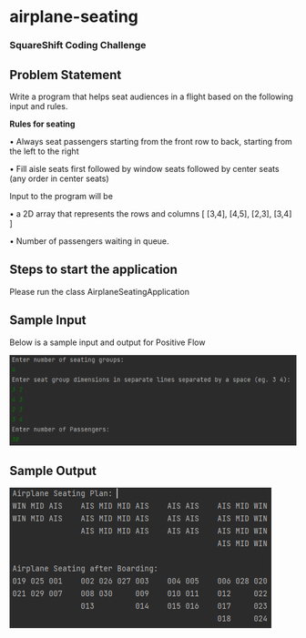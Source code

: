 # airplane-seating
### SquareShift Coding Challenge

## Problem Statement

Write a program that helps seat audiences in a flight based on the
following input and rules.

**Rules for seating**

• Always seat passengers starting from the front row to back, starting from the left to the right

• Fill aisle seats first followed by window seats followed by center seats (any order in center seats)

Input to the program will be

• a 2D array that represents the rows and columns [ [3,4], [4,5], [2,3], [3,4] ]

• Number of passengers waiting in queue.

## Steps to start the application

Please run the class AirplaneSeatingApplication

## Sample Input

Below is a sample input and output for Positive Flow

![img_1.png](img_1.png)

## Sample Output

![img.png](img.png)